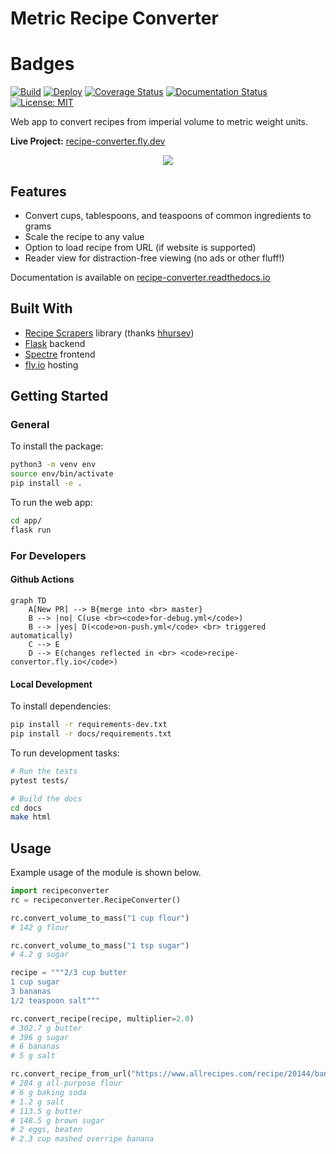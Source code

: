 # Metric Recipe Converter
# Badges
[![Build](https://github.com/namtonthat/recipe-converter/actions/workflows/build.yml/badge.svg)](https://github.com/namtonthat/recipe-converter/actions/workflows/build.yml)
[![Deploy](https://github.com/namtonthat/recipe-converter/actions/workflows/build-and-deploy.yml/badge.svg)](https://github.com/namtonthat/recipe-converter/actions/workflows/deploy.yml)
[![Coverage Status](https://coveralls.io/repos/github/namtonthat/recipe-converter/badge.svg?branch=master)](https://coveralls.io/github/namtonthat/recipe-converter?branch=master)
[![Documentation Status](https://readthedocs.org/projects/recipe-converter/badge/?version=latest)](https://recipe-converter.readthedocs.io/en/latest/?badge=latest)
[![License: MIT](https://img.shields.io/badge/License-MIT-yellow.svg)](https://opensource.org/licenses/MIT)

Web app to convert recipes from imperial volume to metric weight units.

**Live Project:** [recipe-converter.fly.dev](https://recipe-converter.fly.dev)

<p align="center">
<img src="docs/imgs/recipe-converter.gif">
</p>

## Features

+ Convert cups, tablespoons, and teaspoons of common ingredients to grams
+ Scale the recipe to any value
+ Option to load recipe from URL (if website is supported)
+ Reader view for distraction-free viewing (no ads or other fluff!)

Documentation is available on [recipe-converter.readthedocs.io](https://recipe-converter.readthedocs.io/en/latest/recipeconverter.html)

## Built With
+ [Recipe Scrapers](https://github.com/hhursev/recipe-scrapers) library (thanks [hhursev](https://github.com/hhursev))
+ [Flask](http://flask.pocoo.org/) backend
+ [Spectre](https://picturepan2.github.io/spectre/) frontend
+ [fly.io](https://www.fly.io/) hosting

## Getting Started

### General

To install the package:

```bash
python3 -m venv env
source env/bin/activate
pip install -e .
```

To run the web app:

```bash
cd app/
flask run
```

### For Developers
#### Github Actions
```mermaid
graph TD
    A[New PR] --> B{merge into <br> master}
    B --> |no| C(use <br><code>for-debug.yml</code>)
    B --> |yes| D(<code>on-push.yml</code> <br> triggered  automatically)
    C --> E
    D --> E(changes reflected in <br> <code>recipe-convertor.fly.io</code>)
```

#### Local Development
To install dependencies:

```bash
pip install -r requirements-dev.txt
pip install -r docs/requirements.txt
```

To run development tasks:

```bash
# Run the tests
pytest tests/

# Build the docs
cd docs
make html
```

## Usage

Example usage of the module is shown below.

```python
import recipeconverter
rc = recipeconverter.RecipeConverter()

rc.convert_volume_to_mass("1 cup flour")
# 142 g flour

rc.convert_volume_to_mass("1 tsp sugar")
# 4.2 g sugar

recipe = """2/3 cup butter
1 cup sugar
3 bananas
1/2 teaspoon salt"""

rc.convert_recipe(recipe, multiplier=2.0)
# 302.7 g butter
# 396 g sugar
# 6 bananas
# 5 g salt

rc.convert_recipe_from_url("https://www.allrecipes.com/recipe/20144/banana-banana-bread/")
# 284 g all-purpose flour
# 6 g baking soda
# 1.2 g salt
# 113.5 g butter
# 148.5 g brown sugar
# 2 eggs, beaten
# 2.3 cup mashed overripe banana
```
